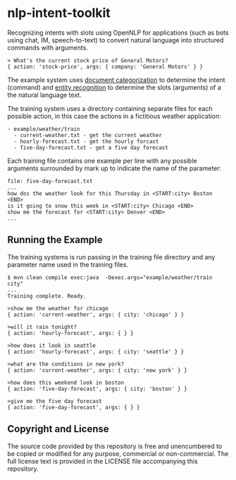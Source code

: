 nlp-intent-toolkit
==================

Recognizing intents with slots using OpenNLP for applications (such as bots using chat, IM, speech-to-text) to convert natural language into structured commands with arguments.

```
> What's the current stock price of General Motors?
{ action: 'stock-price', args: { company: 'General Motors' } }
```

The example system uses [document categorization](https://opennlp.apache.org/documentation/1.5.3/manual/opennlp.html#tools.doccat) to determine the intent (command) and [entity recognition](https://opennlp.apache.org/documentation/1.5.3/manual/opennlp.html#tools.namefind) to determine the slots (arguments) of a the natural language text. 

The training system uses a directory containing separate files for each possible action, in this case the actions in a fictitious weather application:

```
- example/weather/train
  - current-weather.txt - get the current weather
  - hourly-forecast.txt - get the hourly forcast
  - five-day-forecast.txt - get a five day forecast
```

Each training file contains one example per line with any possible arguments surrounded by mark up to indicate the name of the parameter:

```
file: five-day-forecast.txt
...
how dos the weather look for this Thursday in <START:city> Boston <END>
is it going to snow this week in <START:city> Chicago <END>
show me the forecast for <START:city> Denver <END>
...

```

## Running the Example

The training systems is run passing in the training file directory and any parameter name used in the training files.

```
$ mvn clean compile exec:java  -Dexec.args="example/weather/train city"
...
Training complete. Ready.

>show me the weather for chicago
{ action: 'current-weather', args: { city: 'chicago' } }

>will it rain tonight?
{ action: 'hourly-forecast', args: { } }

>how does it look in seattle
{ action: 'hourly-forecast', args: { city: 'seattle' } }

>what are the conditions in new york?
{ action: 'current-weather', args: { city: 'new york' } }

>how does this weekend look in boston
{ action: 'five-day-forecast', args: { city: 'boston' } }

>give me the five day forecast
{ action: 'five-day-forecast', args: { } }
```

## Copyright and License

The source code provided by this repository is free and unencumbered to be copied or modified for any purpose, commercial or non-commercial.
The full license text is provided in the LICENSE file accompanying this repository.
